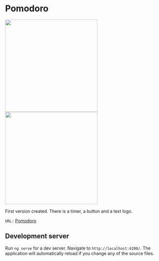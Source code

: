 # Pomodoro

<img style="width: 300px;" src="https://github.com/Francisco-Thiago/pomodoro/assets/75057408/bb030ae3-c45d-43cf-a593-e21ea84cceb1"/>
<img style="width: 300px;" src="https://github.com/Francisco-Thiago/pomodoro/assets/75057408/23ff29f9-8a8c-49d5-8919-21bf651f2f55"/>

First version created. There is a timer, a button and a text logo.

``URL:`` <a href="https://pomodoro-francisco-thiago.vercel.app/" target="_blank">Pomodoro</a>

## Development server

Run `ng serve` for a dev server. Navigate to `http://localhost:4200/`. The application will automatically reload if you change any of the source files.

